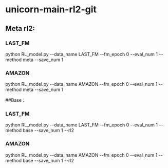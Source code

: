 # unicorn-main-rl2-git

## Meta rl2:

### LAST_FM

python RL_model.py --data_name LAST_FM --fm_epoch 0 --eval_num 1 --method meta --save_num 1 

### AMAZON

python RL_model.py --data_name AMAZON --fm_epoch 0 --eval_num 1 --method meta --save_num 1


##Base：

### LAST_FM

python RL_model.py --data_name LAST_FM --fm_epoch 0 --eval_num 1 --method base --save_num 1 --rl2

### AMAZON

python RL_model.py --data_name AMAZON --fm_epoch 0 --eval_num 1 --method base --save_num 1 --rl2
